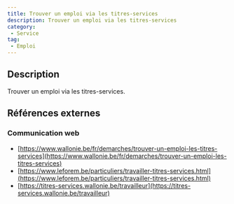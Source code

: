 ```yaml
---
title: Trouver un emploi via les titres-services
description: Trouver un emploi via les titres-services
category: 
 - Service
tag: 
 - Emploi
---
```


## Description

Trouver un emploi via les titres-services.

## Références externes 

### Communication web

- [https://www.wallonie.be/fr/demarches/trouver-un-emploi-les-titres-services](https://www.wallonie.be/fr/demarches/trouver-un-emploi-les-titres-services)
- [https://www.leforem.be/particuliers/travailler-titres-services.html](https://www.leforem.be/particuliers/travailler-titres-services.html)
- [https://titres-services.wallonie.be/travailleur](https://titres-services.wallonie.be/travailleur)


